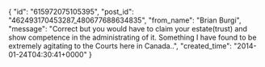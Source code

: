  {
   "id": "615972075105395",
   "post_id": "462493170453287_480677688634835",
   "from_name": "Brian Burgi",
   "message": "Correct but you would have to claim your estate(trust) and show competence in the administrating of it. Something I have found to be extremely agitating to the Courts here in Canada..",
   "created_time": "2014-01-24T04:30:41+0000"
 }
